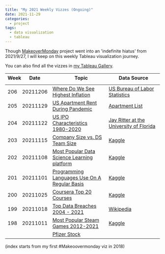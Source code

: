 ```yaml
---
title: "My 2021 Weekly Vizzes (Ongoing)"
date: 2021-11-29
categories:
  - project
tags:
  - data visualization
  - tableau
---
```


Though [MakeoverMonday](http://www.makeovermonday.co.uk/) project went into an 'indefinite hiatus' from 2021/9/27, I will keep on this weekly Tableau visualization journey.  

You can also find all the vizzes in [my Tableau Gallery](https://public.tableau.com/profile/yu.dong#!/).  


<table>
<thead style="display:block;width:100%;">
<tr style="display:block;">
<th align="left" width="5%">Week</th>
<th width="15%">Date</th>
<th width="50%">Topic</th>
<th align="left" width="30%">Data Source</th>
</tr>
</thead>
<tbody style="display:block;height:500px;overflow:auto;width:100%;">
<tr>
<td align="left">206</td>
<td>20211206</td>
<td><a href="https://yudong-94.github.io/personal-website/data%20viz/WeeklyViz20211206">Where Do We See Highest Inflation</a></td>
<td align="left"><a href="https://www.bls.gov/charts/consumer-price-index/consumer-price-index-by-category.htm">US Bureau of Labor Statistics</a></td>
</tr>
<tr>
<td align="left">205</td>
<td>20211129</td>
<td><a href="https://yudong-94.github.io/personal-website/data%20viz/WeeklyViz20211129">US Apartment Rent During Pandemic</a></td>
<td align="left"><a href="https://www.apartmentlist.com/research/category/data-rent-estimates">Apartment List</a></td>
</tr>
<tr>
<td align="left">204</td>
<td>20211122</td>
<td><a href="https://yudong-94.github.io/personal-website/data%20viz/WeeklyViz20211122">US IPO Characteristics 1980-2020</a></td>
<td align="left"><a href="https://site.warrington.ufl.edu/ritter/ipo-data/">Jay Ritter at the University of Florida</a></td>
</tr>
<tr>
<td align="left">203</td>
<td>20211115</td>
<td><a href="https://yudong-94.github.io/personal-website/data%20viz/WeeklyViz20211115">Company Size vs. DS Team Size</a></td>
<td align="left"><a href="https://www.kaggle.com/c/kaggle-survey-2021/data">Kaggle</a></td>
</tr>
<tr>
<td align="left">202</td>
<td>20211108</td>
<td><a href="https://yudong-94.github.io/personal-website/data%20viz/WeeklyViz20211108">Most Popular Data Science Learning platform</a></td>
<td align="left"><a href="https://www.kaggle.com/c/kaggle-survey-2021/data">Kaggle</a></td>
</tr>
<tr>
<td align="left">201</td>
<td>20211101</td>
<td><a href="https://yudong-94.github.io/personal-website/data%20viz/WeeklyViz20211101">Programming Languages Use On A Regular Basis</a></td>
<td align="left"><a href="https://www.kaggle.com/c/kaggle-survey-2021/data">Kaggle</a></td>
</tr>
<tr>
<td align="left">200</td>
<td>20211025</td>
<td><a href="https://yudong-94.github.io/personal-website/data%20viz/WeeklyViz20211025">Coursera Top 20 Courses</a></td>
<td align="left"><a href="https://www.kaggle.com/siddharthm1698/coursera-course-dataset">Kaggle</a></td>
</tr>
<tr>
<td align="left">199</td>
<td>20211018</td>
<td><a href="https://yudong-94.github.io/personal-website/data%20viz/WeeklyViz20211018">Top Data Breaches 2004 - 2021</a></td>
<td align="left"><a href="https://en.wikipedia.org/wiki/List_of_data_breaches">Wikipedia</a></td>
</tr>
<tr>
<td align="left">198</td>
<td>20211011</td>
<td><a href="https://yudong-94.github.io/personal-website/data%20viz/WeeklyViz20211011">Most Popular Steam Games 2012-2021</a></td>
<td align="left"><a href="https://www.kaggle.com/jackogozaly/steam-player-data">Kaggle</a></td>
</tr>
<tr>
<td align="left">197</td>
<td>20211004</td>
<td><a href="https://yudong-94.github.io/personal-website/data%20viz/WeeklyViz20211004">Pfizer Stock Performance During Covid</a></td>
<td align="left"><a href="https://www.kaggle.com/varpit94/pfizer-stock-data">Kaggle</a></td>
</tr>
<tr>
<td align="left">196</td>
<td>20210927</td>
<td><a href="https://yudong-94.github.io/personal-website/data%20viz/MakeOverMonday20210927">MLB All-Time Wins Above Replacement</a></td>
<td align="left"><a href="https://www.espn.com/mlb/war/leaders/_/type/offensive/alltime/true">ESPN</a></td>
</tr>
<tr>
<td align="left">195</td>
<td>20210920</td>
<td><a href="https://yudong-94.github.io/personal-website/data%20viz/MakeOverMonday20210920">Dark Web Price Index 2021</a></td>
<td align="left"><a href="https://www.privacyaffairs.com/dark-web-price-index-2021/">Privacy Affairs</a></td>
</tr>
<tr>
<td align="left">194</td>
<td>20210913</td>
<td><a href="https://yudong-94.github.io/personal-website/data%20viz/MakeOverMonday20210913">The 20 Largest Solar Power Plants</a></td>
<td align="left"><a href="https://en.wikipedia.org/wiki/List_of_photovoltaic_power_stations">Wikipedia</a></td>
</tr>
<tr>
<td align="left">193</td>
<td>20210906</td>
<td><a href="https://yudong-94.github.io/personal-website/data%20viz/MakeOverMonday20210906">What Do Americans Think About Abortion?</a></td>
<td align="left"><a href="https://news.gallup.com/poll/1576/abortion.aspx">Gallup</a></td>
</tr>
<tr>
<td align="left">192</td>
<td>20210830</td>
<td><a href="https://yudong-94.github.io/personal-website/data%20viz/MakeOverMonday20210830">Estimation of Country-Specific and Global Prevalence of Male Circumcision</a></td>
<td align="left"><a href="https://pophealthmetrics.biomedcentral.com/articles/10.1186/s12963-016-0073-5">Population Health Metrics</a></td>
</tr>
<tr>
<td align="left">191</td>
<td>20210823</td>
<td><a href="https://yudong-94.github.io/personal-website/data%20viz/MakeOverMonday20210823">"Entry-level" jobs on LinkedIn require 3+ years of experience</a></td>
<td align="left"><a href="https://www.linkedin.com/pulse/hirings-new-red-line-why-newcomers-cant-land-35-jobs-george-anders/">LinkedIn</a></td>
</tr>
<tr>
<td align="left">190</td>
<td>20210816</td>
<td><a href="https://yudong-94.github.io/personal-website/data%20viz/MakeOverMonday20210816">How’s UCAS Clearing Going?</a></td>
<td align="left"><a href="https://wonkhe.com/wonk-corner/hows-clearing-going-then/">WONKHE</a></td>
</tr>
<tr>
<td align="left">189</td>
<td>20210809</td>
<td><a href="https://yudong-94.github.io/personal-website/data%20viz/MakeOverMonday20210809">Monthly Mortality Rates in England and Wales</a></td>
<td align="left"><a href="https://www.ons.gov.uk/peoplepopulationandcommunity/birthsdeathsandmarriages/deaths/bulletins/monthlymortalityanalysisenglandandwales/june2021">ONS</a></td>
</tr>
<tr>
<td align="left">188</td>
<td>20210802</td>
<td><a href="https://yudong-94.github.io/personal-website/data%20viz/MakeOverMonday20210802">Bike Collisions in London (2005-2019)</a></td>
<td align="left"><a href="https://bikedata.cyclestreets.net/collisions/#9.44/51.4814/0.0567">CycleStreets</a></td>
</tr>
<tr>
<td align="left">187</td>
<td>20210726</td>
<td><a href="https://yudong-94.github.io/personal-website/data%20viz/MakeOverMonday20210726">America's Racial Breakdown by State</a></td>
<td align="left"><a href="https://data.world/makeovermonday/2021w30a">Kaiser Family Foundation, U.S. Census</a></td>
</tr>
<tr>
<td align="left">186</td>
<td>20210719</td>
<td><a href="https://yudong-94.github.io/personal-website/data%20viz/MakeOverMonday20210719">UK COVID-19 Mortality Rate by Ethnicity</a></td>
<td align="left"><a href="https://docs.google.com/spreadsheets/d/1g_YxmDfQx7aOU2DKzNZo9b-NTk62Bju6X3z6OuCa6gw/edit#gid=2004630296">Information is Beautiful via UK Office for National Statistics</a></td>
</tr>
<tr>
<td align="left">185</td>
<td>20210712</td>
<td><a href="https://yudong-94.github.io/personal-website/data%20viz/MakeOverMonday20210712">UK Vaccine Coverage by Age and Ethnicity</a></td>
<td align="left"><a href="https://reports.opensafely.org/reports/vaccine-coverage/">OpenSAFELY</a></td>
</tr>
<tr>
<td align="left">184</td>
<td>20210705</td>
<td><a href="https://yudong-94.github.io/personal-website/data%20viz/MakeOverMonday20210705">2020 Electoral Map If Only ____ Voted</a></td>
<td align="left"><a href="https://docs.google.com/spreadsheets/d/1j-sTWtIrXuqMOj6I67X0Q9bpQ-XmKkf71jXj48j_BmE/edit#gid=244779571">Dustin Gibson via AP Votecast Exit Polls</a></td>
</tr>
<tr>
<td align="left">183</td>
<td>20210628</td>
<td><a href="https://yudong-94.github.io/personal-website/data%20viz/MakeOverMonday20210628">How Common is Your Birthday?</a></td>
<td align="left"><a href="https://github.com/fivethirtyeight/data/births">FiveThirthyEight</a></td>
</tr>
<tr>
<td align="left">182</td>
<td>20210621</td>
<td><a href="https://yudong-94.github.io/personal-website/data%20viz/MakeOverMonday20210621">Stop & Search Rates by Ethnicity in the UK</a></td>
<td align="left"><a href="https://www.ethnicity-facts-figures.service.gov.uk/crime-justice-and-the-law/policing/stop-and-search/latest#by-ethnicity-over-time">gov.uk</a></td>
</tr>
<tr>
<td align="left">181</td>
<td>20210614</td>
<td><a href="https://yudong-94.github.io/personal-website/data%20viz/MakeOverMonday20210614">What Schools Create the Most Student Loans in the U.S.?</a></td>
<td align="left"><a href="https://howmuch.net/sources/university-with-the-most-student-loan-originations-in-every-state">Common Origination and Disbursement (COD)</a></td>
</tr>
<tr>
<td align="left">180</td>
<td>20210607</td>
<td><a href="https://yudong-94.github.io/personal-website/data%20viz/MakeOverMonday20210607">Percentage of Never Married Adults Is on the Rise</a></td>
<td align="left"><a href="https://www.census.gov/content/dam/Census/library/publications/2021/demo/p70-167.pdf">U.S. Census</a></td>
</tr>
<tr>
<td align="left">179</td>
<td>20210531</td>
<td><a href="https://yudong-94.github.io/personal-website/data%20viz/MakeOverMonday20210531">The Plastic Waste Makers Index</a></td>
<td align="left"><a href="https://www.minderoo.org/plastic-waste-makers-index/data/indices/producers/">Minderoo</a></td>
</tr>
<tr>
<td align="left">178</td>
<td>20210524</td>
<td><a href="https://yudong-94.github.io/personal-website/data%20viz/MakeOverMonday20210524">How are wildlife populations changing?</a></td>
<td align="left"><a href="https://ourworldindata.org/living-planet-index-understanding">Our World in Data</a></td>
</tr>
<tr>
<td align="left">177</td>
<td>20210517</td>
<td><a href="https://yudong-94.github.io/personal-website/data%20viz/MakeOverMonday20210517">What Animal Could You Beat in a Fight?</a></td>
<td align="left"><a href="https://docs.cdn.yougov.com/07vgk5e81j/YouGov%20-%20Human%20vs%20animal%20fight.pdf">YouGov</a></td>
</tr>
<tr>
<td align="left">176</td>
<td>20210510</td>
<td><a href="https://yudong-94.github.io/personal-website/data%20viz/MakeOverMonday20210510">What Does 1GB of Mobile Data Cost in Every Country?</a></td>
<td align="left"><a href="https://www.visualcapitalist.com/cost-of-mobile-data-worldwide/">Visual Capitalist</a></td>
</tr>
<tr>
<td align="left">175</td>
<td>20210503</td>
<td><a href="https://yudong-94.github.io/personal-website/data%20viz/MakeOverMonday20210503">CEO-to-Worker Compensation Ratio</a></td>
<td align="left"><a href="https://www.epi.org/publication/ceo-compensation-surged-14-in-2019-to-21-3-million-ceos-now-earn-320-times-as-much-as-a-typical-worker/">Economic Policy Institute</a></td>
</tr>
<tr>
<td align="left">174</td>
<td>20210426</td>
<td><a href="https://yudong-94.github.io/personal-website/data%20viz/MakeOverMonday20210426">Regional Price Parity For Each State</a></td>
<td align="left"><a href="https://apps.bea.gov/iTable/iTable.cfm?reqid=70&step=1&acrdn=8">U.S. Bureau of Economic Analysis</a></td>
</tr>
<tr>
<td align="left">173</td>
<td>20210419</td>
<td><a href="https://yudong-94.github.io/personal-website/data%20viz/MakeOverMonday20210419">US Air Travel Falls Due to Covid Epidemic</a></td>
<td align="left"><a href="https://www.transtats.bts.gov/DL_SelectFields.asp?gnoyr_VQ=FMF">Bureau of Transportation Statistics</a></td>
</tr>
<tr>
<td align="left">172</td>
<td>20210412</td>
<td><a href="https://yudong-94.github.io/personal-website/data%20viz/MakeOverMonday20210412">Fouls Called By NBA Referees</a></td>
<td align="left"><a href="https://llewellynjean.shinyapps.io/NBARefDatabase/">The Unofficial NBA Ref Ball Database</a></td>
</tr>
<tr>
<td align="left">171</td>
<td>20210405</td>
<td><a href="https://yudong-94.github.io/personal-website/data%20viz/MakeOverMonday20210405">Multiclass Classification of Dry Beans</a></td>
<td align="left"><a href="https://archive.ics.uci.edu/ml/datasets/Dry+Bean+Dataset">UCI Machine Learning Repository</a></td>
</tr>
<tr>
<td align="left">170</td>
<td>20210329</td>
<td><a href="https://yudong-94.github.io/personal-website/data%20viz/MakeOverMonday20210329">Exports to EU plunge by 40% in first month since Brexit</a></td>
<td align="left"><a href="https://www.ons.gov.uk/economy/nationalaccounts/balanceofpayments/datasets/uktradegoodsandservicespublicationtables">ONS</a></td>
</tr>
<tr>
<td align="left">169</td>
<td>20210322</td>
<td><a href="https://yudong-94.github.io/personal-website/data%20viz/MakeOverMonday20210322">The Cereal Industry Had A Very Weird Year</a></td>
<td align="left"><a href="https://apps.bea.gov/iTable/iTable.cfm?ReqID=19&step=2#reqid=19&step=2&isuri=1&1921=underlying">Bureau of Economic Analysis</a></td>
</tr>
<tr>
<td align="left">168</td>
<td>20210315</td>
<td><a href="https://yudong-94.github.io/personal-website/data%20viz/MakeOverMonday20210315">Top Five Crops by Production</a></td>
<td align="left"><a href="http://www.fao.org/faostat/en/#data/QC">FAOSTAT</a></td>
</tr>
<tr>
<td align="left">167</td>
<td>20210308</td>
<td><a href="https://yudong-94.github.io/personal-website/data%20viz/MakeOverMonday20210308">Women in Olympics</a></td>
<td align="left"><a href="https://stillmedab.olympic.org/media/Document%20Library/OlympicOrg/Factsheets-Reference-Documents/Women-in-the-Olympic-Movement/Factsheet-Women-in-the-Olympic-Movement.pdf#_ga=2.150741558.1281153798.1612817630-235483746.1612817630">International Olympic Committee</a></td>
</tr>
<tr>
<td align="left">166</td>
<td>20210301</td>
<td><a href="https://yudong-94.github.io/personal-website/data%20viz/MakeOverMonday20210301">Seats Held by Women in National Parliaments</a></td>
<td align="left"><a href="https://ec.europa.eu/eurostat/databrowser/view/sdg_05_50/default/table?lang=en">Eurostat</a></td>
</tr>
<tr>
<td align="left">165</td>
<td>20210222</td>
<td><a href="https://yudong-94.github.io/personal-website/data%20viz/MakeOverMonday20210222">Protests Against Limiting Abortion Rights in Poland</a></td>
<td align="left"><a href="https://public.tableau.com/profile/hanna.nykowska#!/vizhome/ThisisWar-AbortioninPoland/whatisgoingoninpoland">Ogólnopolski Strajk Kobiet</a></td>
</tr>
<tr>
<td align="left">164</td>
<td>20210215</td>
<td><a href="https://yudong-94.github.io/personal-website/data%20viz/MakeOverMonday20210215">What’s the point of Valentine’s Day?</a></td>
<td align="left"><a href="https://www.statista.com/chart/amp/3229/whats-the-point-of-valentines-day/">Statista</a></td>
</tr>
<tr>
<td align="left">163</td>
<td>20210208</td>
<td><a href="https://yudong-94.github.io/personal-website/data%20viz/MakeOverMonday20210208">Viz5: Perceived Obstacles to Gender Equality</a></td>
<td align="left"><a href="https://data.world/makeovermonday/2021w6">Viz5</a></td>
</tr>
<tr>
<td align="left">162</td>
<td>20210201</td>
<td><a href="https://yudong-94.github.io/personal-website/data%20viz/MakeOverMonday20210201">Renewables Overtake Fossil Fuels in Europe</a></td>
<td align="left"><a href="https://ember-climate.org/project/eu-power-sector-2020/">Ember</a></td>
</tr>
<tr>
<td align="left">161</td>
<td>20210125</td>
<td><a href="https://yudong-94.github.io/personal-website/data%20viz/MakeOverMonday20210125">Indian Coal Mine Location and Production</a></td>
<td align="left"><a href="https://doi.org/10.1088/2633-1357/abdbbb">Sandeep Pai and Hisham Zerriffi via Harvard Dataverse</a></td>
</tr>
<tr>
<td align="left">160</td>
<td>20210118</td>
<td><a href="https://yudong-94.github.io/personal-website/data%20viz/MakeOverMonday20210118">Global Temperature 1880-2020</a></td>
<td align="left"><a href="https://data.giss.nasa.gov/gistemp/">NASA Goddard Institute for Space Studies</a></td>
</tr>
<tr>
<td align="left">159</td>
<td>20210111</td>
<td><a href="https://yudong-94.github.io/personal-website/data%20viz/MakeOverMonday20210111">Viz5: Gender Inequality in HIV Infections in Adolescents</a></td>
<td align="left"><a href="https://data.world/makeovermonday/2021w2">UNICEF</a></td>
</tr>
<tr>
<td align="left">158</td>
<td>20210104</td>
<td><a href="https://yudong-94.github.io/personal-website/data%20viz/MakeOverMonday20210104">The Great Bicycle Boom of 2020</a></td>
<td align="left"><a href="https://www.railstotrails.org/COVID19/#trailcount">Rails to Trails</a></td>
</tr>
</tbody>
</table>

(index starts from my first #Makeoovermonday viz in 2018)
